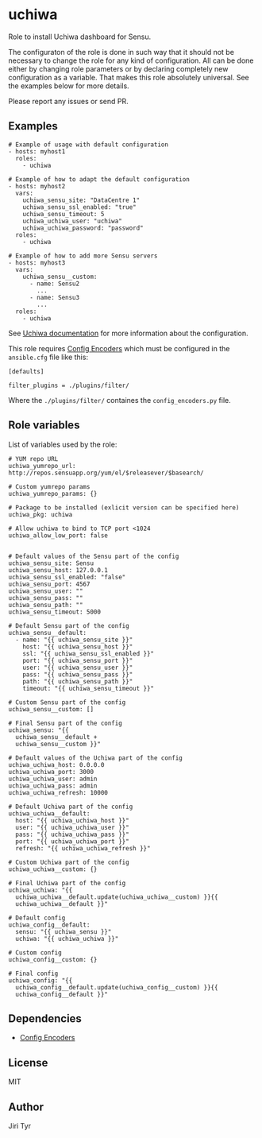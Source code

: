 uchiwa
======

Role to install Uchiwa dashboard for Sensu.

The configuraton of the role is done in such way that it should not be necessary
to change the role for any kind of configuration. All can be done either by
changing role parameters or by declaring completely new configuration as a
variable. That makes this role absolutely universal. See the examples below for
more details.

Please report any issues or send PR.


Examples
--------

```
# Example of usage with default configuration
- hosts: myhost1
  roles:
    - uchiwa

# Example of how to adapt the default configuration
- hosts: myhost2
  vars:
    uchiwa_sensu_site: "DataCentre 1"
    uchiwa_sensu_ssl_enabled: "true"
    uchiwa_sensu_timeout: 5
    uchiwa_uchiwa_user: "uchiwa"
    uchiwa_uchiwa_password: "password"
  roles:
    - uchiwa

# Example of how to add more Sensu servers
- hosts: myhost3
  vars:
    uchiwa_sensu__custom:
      - name: Sensu2
        ...
      - name: Sensu3
        ...
  roles:
    - uchiwa
```

See [Uchiwa documentation](https://uchiwa.io/#/docs/config) for more information
about the configuration.

This role requires [Config
Encoders](https://github.com/jtyr/ansible/blob/jtyr-config_encoders/lib/ansible/plugins/filter/config_encoders.py)
which must be configured in the `ansible.cfg` file like this:

```
[defaults]

filter_plugins = ./plugins/filter/
```

Where the `./plugins/filter/` containes the `config_encoders.py` file.


Role variables
--------------

List of variables used by the role:

```
# YUM repo URL
uchiwa_yumrepo_url: http://repos.sensuapp.org/yum/el/$releasever/$basearch/

# Custom yumrepo params
uchiwa_yumrepo_params: {}

# Package to be installed (exlicit version can be specified here)
uchiwa_pkg: uchiwa

# Allow uchiwa to bind to TCP port <1024
uchiwa_allow_low_port: false


# Default values of the Sensu part of the config
uchiwa_sensu_site: Sensu
uchiwa_sensu_host: 127.0.0.1
uchiwa_sensu_ssl_enabled: "false"
uchiwa_sensu_port: 4567
uchiwa_sensu_user: ""
uchiwa_sensu_pass: ""
uchiwa_sensu_path: ""
uchiwa_sensu_timeout: 5000

# Default Sensu part of the config
uchiwa_sensu__default:
  - name: "{{ uchiwa_sensu_site }}"
    host: "{{ uchiwa_sensu_host }}"
    ssl: "{{ uchiwa_sensu_ssl_enabled }}"
    port: "{{ uchiwa_sensu_port }}"
    user: "{{ uchiwa_sensu_user }}"
    pass: "{{ uchiwa_sensu_pass }}"
    path: "{{ uchiwa_sensu_path }}"
    timeout: "{{ uchiwa_sensu_timeout }}"

# Custom Sensu part of the config
uchiwa_sensu__custom: []

# Final Sensu part of the config
uchiwa_sensu: "{{
  uchiwa_sensu__default +
  uchiwa_sensu__custom }}"

# Default values of the Uchiwa part of the config
uchiwa_uchiwa_host: 0.0.0.0
uchiwa_uchiwa_port: 3000
uchiwa_uchiwa_user: admin
uchiwa_uchiwa_pass: admin
uchiwa_uchiwa_refresh: 10000

# Default Uchiwa part of the config
uchiwa_uchiwa__default:
  host: "{{ uchiwa_uchiwa_host }}"
  user: "{{ uchiwa_uchiwa_user }}"
  pass: "{{ uchiwa_uchiwa_pass }}"
  port: "{{ uchiwa_uchiwa_port }}"
  refresh: "{{ uchiwa_uchiwa_refresh }}"

# Custom Uchiwa part of the config
uchiwa_uchiwa__custom: {}

# Final Uchiwa part of the config
uchiwa_uchiwa: "{{
  uchiwa_uchiwa__default.update(uchiwa_uchiwa__custom) }}{{
  uchiwa_uchiwa__default }}"

# Default config
uchiwa_config__default:
  sensu: "{{ uchiwa_sensu }}"
  uchiwa: "{{ uchiwa_uchiwa }}"

# Custom config
uchiwa_config__custom: {}

# Final config
uchiwa_config: "{{
  uchiwa_config__default.update(uchiwa_config__custom) }}{{
  uchiwa_config__default }}"
```


Dependencies
------------

- [Config Encoders](https://github.com/jtyr/ansible/blob/jtyr-config_encoders/lib/ansible/plugins/filter/config_encoders.py)


License
-------

MIT


Author
------

Jiri Tyr
